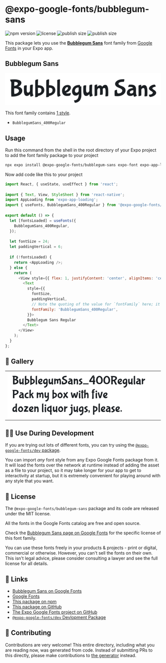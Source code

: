 # @expo-google-fonts/bubblegum-sans

![npm version](https://flat.badgen.net/npm/v/@expo-google-fonts/bubblegum-sans)
![license](https://flat.badgen.net/github/license/expo/google-fonts)
![publish size](https://flat.badgen.net/packagephobia/install/@expo-google-fonts/bubblegum-sans)
![publish size](https://flat.badgen.net/packagephobia/publish/@expo-google-fonts/bubblegum-sans)

This package lets you use the [**Bubblegum Sans**](https://fonts.google.com/specimen/Bubblegum+Sans) font family from [Google Fonts](https://fonts.google.com/) in your Expo app.

## Bubblegum Sans

![Bubblegum Sans](./font-family.png)

This font family contains [1 style](#-gallery).

- `BubblegumSans_400Regular`

## Usage

Run this command from the shell in the root directory of your Expo project to add the font family package to your project
```sh
npx expo install @expo-google-fonts/bubblegum-sans expo-font expo-app-loading
```

Now add code like this to your project
```js
import React, { useState, useEffect } from 'react';

import { Text, View, StyleSheet } from 'react-native';
import AppLoading from 'expo-app-loading';
import { useFonts, BubblegumSans_400Regular } from '@expo-google-fonts/bubblegum-sans';

export default () => {
  let [fontsLoaded] = useFonts({
    BubblegumSans_400Regular,
  });

  let fontSize = 24;
  let paddingVertical = 6;

  if (!fontsLoaded) {
    return <AppLoading />;
  } else {
    return (
      <View style={{ flex: 1, justifyContent: 'center', alignItems: 'center' }}>
        <Text
          style={{
            fontSize,
            paddingVertical,
            // Note the quoting of the value for `fontFamily` here; it expects a string!
            fontFamily: 'BubblegumSans_400Regular',
          }}>
          Bubblegum Sans Regular
        </Text>
      </View>
    );
  }
};

```

## 🔡 Gallery


||||
|-|-|-|
|![BubblegumSans_400Regular](./BubblegumSans_400Regular.ttf.png)||||


## 👩‍💻 Use During Development

If you are trying out lots of different fonts, you can try using the [`@expo-google-fonts/dev` package](https://github.com/expo/google-fonts/tree/master/font-packages/dev#readme).

You can import *any* font style from any Expo Google Fonts package from it. It will load the fonts
over the network at runtime instead of adding the asset as a file to your project, so it may take longer
for your app to get to interactivity at startup, but it is extremely convenient
for playing around with any style that you want.

## 📖 License

The `@expo-google-fonts/bubblegum-sans` package and its code are released under the MIT license.

All the fonts in the Google Fonts catalog are free and open source.

Check the [Bubblegum Sans page on Google Fonts](https://fonts.google.com/specimen/Bubblegum+Sans) for the specific license of this font family.

You can use these fonts freely in your products & projects - print or digital, commercial or otherwise. However, you can't sell the fonts on their own. This isn't legal advice, please consider consulting a lawyer and see the full license for all details.

## 🔗 Links

- [Bubblegum Sans on Google Fonts](https://fonts.google.com/specimen/Bubblegum+Sans)
- [Google Fonts](https://fonts.google.com/)
- [This package on npm](https://www.npmjs.com/package/@expo-google-fonts/bubblegum-sans)
- [This package on GitHub](https://github.com/expo/google-fonts/tree/master/font-packages/bubblegum-sans)
- [The Expo Google Fonts project on GitHub](https://github.com/expo/google-fonts)
- [`@expo-google-fonts/dev` Devlopment Package](https://github.com/expo/google-fonts/tree/master/font-packages/dev)

## 🤝 Contributing

Contributions are very welcome! This entire directory, including what you are reading now, was generated from code. Instead of submitting PRs to this directly, please make contributions to [the generator](https://github.com/expo/google-fonts/tree/master/packages/generator) instead.
